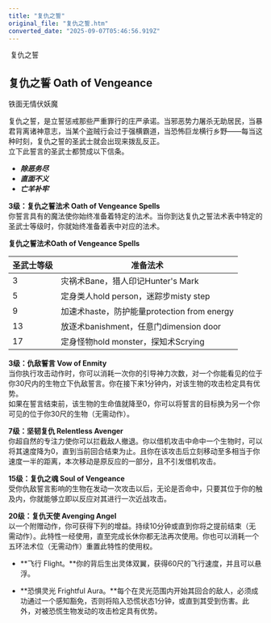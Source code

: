 ```yaml
---
title: "复仇之誓"
original_file: "复仇之誓.htm"
converted_date: "2025-09-07T05:46:56.919Z"
---
```


﻿ 复仇之誓  

## **复仇之誓 Oath of Vengeance**

铁面无情伏妖魔

复仇之誓，是立誓惩戒那些严重罪行的庄严承诺。当邪恶势力屠杀无助居民，当暴君背离诸神意志，当某个盗贼行会过于强横霸道，当恐怖巨龙横行乡野——每当这种时刻，复仇之誓的圣武士就会出现来拨乱反正。  
立下此誓言的圣武士都赞成以下信条。

-   ***除恶务尽***
-   ***直面不义***
-   ***亡羊补牢***

****3级：复仇之誓法术 Oath of Vengeance Spells****  
你誓言具有的魔法使你始终准备着特定的法术。当你到达复仇之誓法术表中特定的圣武士等级时，你就始终准备着表中对应的法术。

**复仇之誓法术Oath of Vengeance Spells**

| 圣武士等级 | 准备法术 |
| --- | --- |
| 3 | 灾祸术Bane，猎人印记Hunter's Mark |
| 5 | 定身类人hold person，迷踪步misty step |
| 9 | 加速术haste，防护能量protection from energy |
| 13 | 放逐术banishment，任意门dimension door |
| 17 | 定身怪物hold monster，探知术Scrying |

****3级：仇敌誓言 Vow of Enmity****  
当你执行攻击动作时，你可以消耗一次你的引导神力次数，对一个你能看见的位于你30尺内的生物立下仇敌誓言。你在接下来1分钟内，对该生物的攻击检定具有优势。  
如果在誓言结束前，该生物的生命值就降至0，你可以将誓言的目标换为另一个你可见的位于你30尺的生物（无需动作）。

****7级：坚韧复仇 Relentless Avenger****  
你超自然的专注力使你可以拦截敌人撤退。你以借机攻击中命中一个生物时，可以将其速度降为0，直到当前回合结束为止。且你在该攻击后立刻移动至多相当于你速度一半的距离，本次移动是原反应的一部分，且不引发借机攻击。

****15级：复仇之魂 Soul of Vengeance****  
受你仇敌誓言影响的生物在发动一次攻击以后，无论是否命中，只要其位于你的触及内，你就能够立即以反应对其进行一次近战攻击。

****20级：复仇天使 Avenging Angel****  
以一个附赠动作，你可获得下列的增益。持续10分钟或直到你将之提前结束（无需动作）。此特性一经使用，直至完成长休你都无法再次使用。你也可以消耗一个五环法术位（无需动作）重置此特性的使用权。

-   **飞行 Flight。**你的背后生出灵体双翼，获得60尺的飞行速度，并且可以悬浮。
    
-   **恐惧灵光 Frightful Aura。**每个在灵光范围内开始其回合的敌人，必须成功通过一个感知豁免，否则将陷入恐慌状态1分钟，或直到其受到伤害。此外，对被恐慌生物发动的攻击检定具有优势。